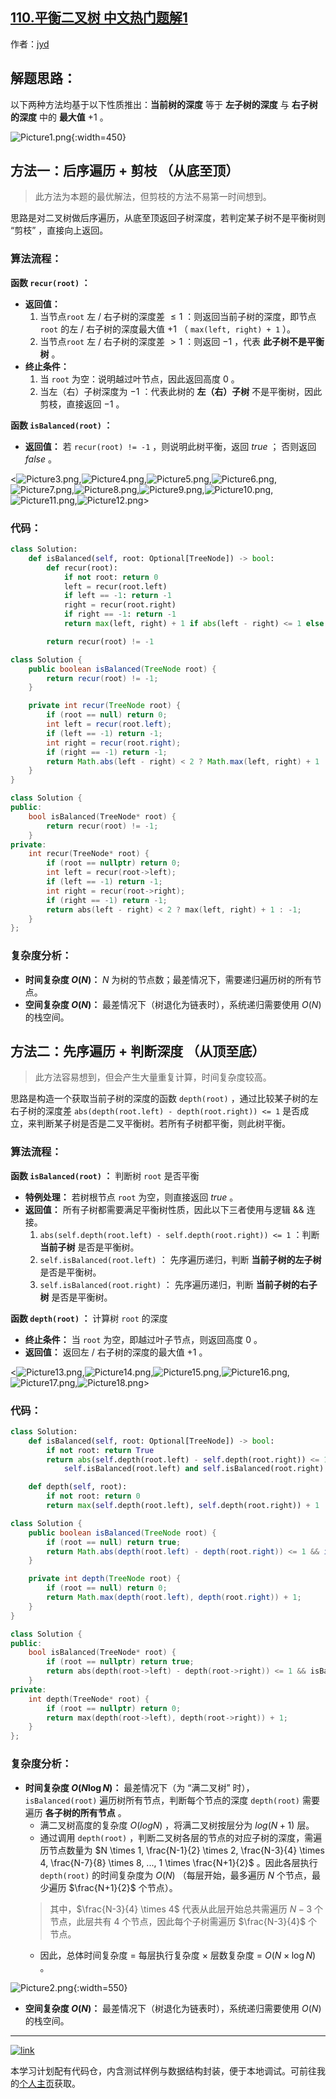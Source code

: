 ## [110.平衡二叉树 中文热门题解1](https://leetcode.cn/problems/balanced-binary-tree/solutions/100000/balanced-binary-tree-di-gui-fang-fa-by-jin40789108)

作者：[jyd](https://leetcode.cn/u/jyd)
## 解题思路：

以下两种方法均基于以下性质推出：**当前树的深度** 等于 **左子树的深度** 与 **右子树的深度** 中的 **最大值** $+1$ 。

![Picture1.png](https://pic.leetcode-cn.com/1603024695-GYNvjf-Picture1.png){:width=450}

## 方法一：后序遍历 + 剪枝 （从底至顶）

> 此方法为本题的最优解法，但剪枝的方法不易第一时间想到。

思路是对二叉树做后序遍历，从底至顶返回子树深度，若判定某子树不是平衡树则 “剪枝” ，直接向上返回。

### 算法流程：

**函数 `recur(root)` ：**

- **返回值：**
  1. 当节点`root` 左 / 右子树的深度差 $\leq 1$ ：则返回当前子树的深度，即节点 `root` 的左 / 右子树的深度最大值 $+1$ （ `max(left, right) + 1` ）。
  2. 当节点`root` 左 / 右子树的深度差 $> 1$ ：则返回 $-1$ ，代表 **此子树不是平衡树** 。
- **终止条件：**
  1. 当 `root` 为空：说明越过叶节点，因此返回高度 $0$ 。
  2. 当左（右）子树深度为 $-1$ ：代表此树的 **左（右）子树** 不是平衡树，因此剪枝，直接返回 $-1$ 。

**函数 `isBalanced(root)` ：**

- **返回值：** 若 `recur(root) != -1` ，则说明此树平衡，返回 $true$ ； 否则返回 $false$ 。

<![Picture3.png](https://pic.leetcode-cn.com/1603024695-bBzthj-Picture3.png),![Picture4.png](https://pic.leetcode-cn.com/1603024695-YnYrml-Picture4.png),![Picture5.png](https://pic.leetcode-cn.com/1603024695-oleXkN-Picture5.png),![Picture6.png](https://pic.leetcode-cn.com/1603024695-ntCzMn-Picture6.png),![Picture7.png](https://pic.leetcode-cn.com/1603024695-htsJbo-Picture7.png),![Picture8.png](https://pic.leetcode-cn.com/1603024695-nQlcgg-Picture8.png),![Picture9.png](https://pic.leetcode-cn.com/1603024695-uRsaMq-Picture9.png),![Picture10.png](https://pic.leetcode-cn.com/1603024695-uuYLyq-Picture10.png),![Picture11.png](https://pic.leetcode-cn.com/1603024695-TRJhDI-Picture11.png),![Picture12.png](https://pic.leetcode-cn.com/1603024695-Jqbiev-Picture12.png)>

### 代码：

```Python []
class Solution:
    def isBalanced(self, root: Optional[TreeNode]) -> bool:
        def recur(root):
            if not root: return 0
            left = recur(root.left)
            if left == -1: return -1
            right = recur(root.right)
            if right == -1: return -1
            return max(left, right) + 1 if abs(left - right) <= 1 else -1

        return recur(root) != -1
```

```Java []
class Solution {
    public boolean isBalanced(TreeNode root) {
        return recur(root) != -1;
    }

    private int recur(TreeNode root) {
        if (root == null) return 0;
        int left = recur(root.left);
        if (left == -1) return -1;
        int right = recur(root.right);
        if (right == -1) return -1;
        return Math.abs(left - right) < 2 ? Math.max(left, right) + 1 : -1;
    }
}
```

```C++ []
class Solution {
public:
    bool isBalanced(TreeNode* root) {
        return recur(root) != -1;
    }
private:
    int recur(TreeNode* root) {
        if (root == nullptr) return 0;
        int left = recur(root->left);
        if (left == -1) return -1;
        int right = recur(root->right);
        if (right == -1) return -1;
        return abs(left - right) < 2 ? max(left, right) + 1 : -1;
    }
};
```

### 复杂度分析：

- **时间复杂度 $O(N)$：** $N$ 为树的节点数；最差情况下，需要递归遍历树的所有节点。
- **空间复杂度 $O(N)$：** 最差情况下（树退化为链表时），系统递归需要使用 $O(N)$ 的栈空间。

## 方法二：先序遍历 + 判断深度 （从顶至底）

> 此方法容易想到，但会产生大量重复计算，时间复杂度较高。

思路是构造一个获取当前子树的深度的函数 `depth(root)` ，通过比较某子树的左右子树的深度差 `abs(depth(root.left) - depth(root.right)) <= 1` 是否成立，来判断某子树是否是二叉平衡树。若所有子树都平衡，则此树平衡。

### 算法流程：

**函数 `isBalanced(root)` ：** 判断树 `root` 是否平衡

- **特例处理：** 若树根节点 `root` 为空，则直接返回 $true$ 。
- **返回值：** 所有子树都需要满足平衡树性质，因此以下三者使用与逻辑 $\&\&$ 连接。
  1. `abs(self.depth(root.left) - self.depth(root.right)) <= 1` ：判断 **当前子树** 是否是平衡树。
  2. `self.isBalanced(root.left)` ： 先序遍历递归，判断 **当前子树的左子树** 是否是平衡树。
  3. `self.isBalanced(root.right)` ： 先序遍历递归，判断 **当前子树的右子树** 是否是平衡树。

**函数 `depth(root)` ：** 计算树 `root` 的深度

- **终止条件：** 当 `root` 为空，即越过叶子节点，则返回高度 $0$ 。
- **返回值：** 返回左 / 右子树的深度的最大值 $+1$ 。

<![Picture13.png](https://pic.leetcode-cn.com/1603024695-arQZak-Picture13.png),![Picture14.png](https://pic.leetcode-cn.com/1603024695-ROWicj-Picture14.png),![Picture15.png](https://pic.leetcode-cn.com/1603024695-pJrxlo-Picture15.png),![Picture16.png](https://pic.leetcode-cn.com/1603024695-RfTiKq-Picture16.png),![Picture17.png](https://pic.leetcode-cn.com/1603024695-uuegMD-Picture17.png),![Picture18.png](https://pic.leetcode-cn.com/1603024695-cHrqSg-Picture18.png)>

### 代码：

```Python []
class Solution:
    def isBalanced(self, root: Optional[TreeNode]) -> bool:
        if not root: return True
        return abs(self.depth(root.left) - self.depth(root.right)) <= 1 and \
            self.isBalanced(root.left) and self.isBalanced(root.right)

    def depth(self, root):
        if not root: return 0
        return max(self.depth(root.left), self.depth(root.right)) + 1
```

```Java []
class Solution {
    public boolean isBalanced(TreeNode root) {
        if (root == null) return true;
        return Math.abs(depth(root.left) - depth(root.right)) <= 1 && isBalanced(root.left) && isBalanced(root.right);
    }

    private int depth(TreeNode root) {
        if (root == null) return 0;
        return Math.max(depth(root.left), depth(root.right)) + 1;
    }
}
```

```C++ []
class Solution {
public:
    bool isBalanced(TreeNode* root) {
        if (root == nullptr) return true;
        return abs(depth(root->left) - depth(root->right)) <= 1 && isBalanced(root->left) && isBalanced(root->right);
    }
private:
    int depth(TreeNode* root) {
        if (root == nullptr) return 0;
        return max(depth(root->left), depth(root->right)) + 1;
    }
};
```

### 复杂度分析：

- **时间复杂度 $O(N \log N)$：** 最差情况下（为 “满二叉树” 时）， `isBalanced(root)` 遍历树所有节点，判断每个节点的深度 `depth(root)` 需要遍历 **各子树的所有节点** 。
  - 满二叉树高度的复杂度 $O(log N)$ ，将满二叉树按层分为 $log (N+1)$ 层。
  - 通过调用 `depth(root)` ，判断二叉树各层的节点的对应子树的深度，需遍历节点数量为 $N \times 1, \frac{N-1}{2} \times 2, \frac{N-3}{4} \times 4, \frac{N-7}{8} \times 8, ..., 1 \times \frac{N+1}{2}$ 。因此各层执行 `depth(root)` 的时间复杂度为 $O(N)$ （每层开始，最多遍历 $N$ 个节点，最少遍历 $\frac{N+1}{2}$ 个节点）。
  > 其中，$\frac{N-3}{4} \times 4$ 代表从此层开始总共需遍历 $N-3$ 个节点，此层共有 $4$ 个节点，因此每个子树需遍历 $\frac{N-3}{4}$ 个节点。
  - 因此，总体时间复杂度 $=$ 每层执行复杂度 $\times$ 层数复杂度 = $O(N \times \log N)$ 。

![Picture2.png](https://pic.leetcode-cn.com/1603024695-yyFsRH-Picture2.png){:width=550}

- **空间复杂度 $O(N)$：** 最差情况下（树退化为链表时），系统递归需要使用 $O(N)$ 的栈空间。
---

[![link](https://pic.leetcode.cn/1692032516-LSqzdC-760_100_3.png)](https://leetcode.cn/studyplan/selected-coding-interview/?utm_source=solutions%2D88&utm_medium=lc&utm_campaign=krahets&utm_content=&utm_term=)

本学习计划配有代码仓，内含测试样例与数据结构封装，便于本地调试。可前往我的[个人主页](https://leetcode.cn/u/jyd/)获取。